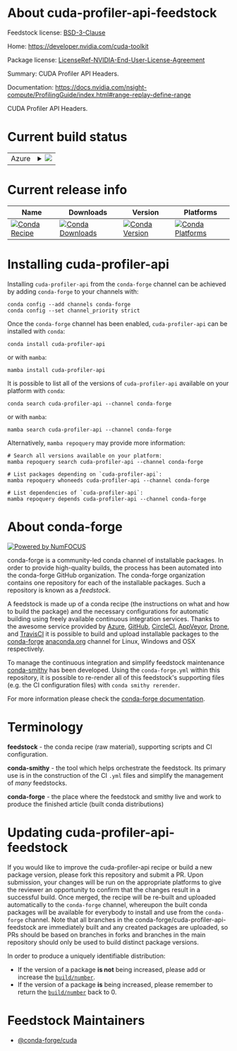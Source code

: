About cuda-profiler-api-feedstock
=================================

Feedstock license: [BSD-3-Clause](https://github.com/conda-forge/cuda-profiler-api-feedstock/blob/main/LICENSE.txt)

Home: https://developer.nvidia.com/cuda-toolkit

Package license: [LicenseRef-NVIDIA-End-User-License-Agreement](https://docs.nvidia.com/cuda/eula/index.html)

Summary: CUDA Profiler API Headers.

Documentation: https://docs.nvidia.com/nsight-compute/ProfilingGuide/index.html#range-replay-define-range

CUDA Profiler API Headers.


Current build status
====================


<table>
    
  <tr>
    <td>Azure</td>
    <td>
      <details>
        <summary>
          <a href="https://dev.azure.com/conda-forge/feedstock-builds/_build/latest?definitionId=19220&branchName=main">
            <img src="https://dev.azure.com/conda-forge/feedstock-builds/_apis/build/status/cuda-profiler-api-feedstock?branchName=main">
          </a>
        </summary>
        <table>
          <thead><tr><th>Variant</th><th>Status</th></tr></thead>
          <tbody><tr>
              <td>linux_64</td>
              <td>
                <a href="https://dev.azure.com/conda-forge/feedstock-builds/_build/latest?definitionId=19220&branchName=main">
                  <img src="https://dev.azure.com/conda-forge/feedstock-builds/_apis/build/status/cuda-profiler-api-feedstock?branchName=main&jobName=linux&configuration=linux%20linux_64_" alt="variant">
                </a>
              </td>
            </tr><tr>
              <td>linux_aarch64</td>
              <td>
                <a href="https://dev.azure.com/conda-forge/feedstock-builds/_build/latest?definitionId=19220&branchName=main">
                  <img src="https://dev.azure.com/conda-forge/feedstock-builds/_apis/build/status/cuda-profiler-api-feedstock?branchName=main&jobName=linux&configuration=linux%20linux_aarch64_" alt="variant">
                </a>
              </td>
            </tr><tr>
              <td>win_64</td>
              <td>
                <a href="https://dev.azure.com/conda-forge/feedstock-builds/_build/latest?definitionId=19220&branchName=main">
                  <img src="https://dev.azure.com/conda-forge/feedstock-builds/_apis/build/status/cuda-profiler-api-feedstock?branchName=main&jobName=win&configuration=win%20win_64_" alt="variant">
                </a>
              </td>
            </tr>
          </tbody>
        </table>
      </details>
    </td>
  </tr>
</table>

Current release info
====================

| Name | Downloads | Version | Platforms |
| --- | --- | --- | --- |
| [![Conda Recipe](https://img.shields.io/badge/recipe-cuda--profiler--api-green.svg)](https://anaconda.org/conda-forge/cuda-profiler-api) | [![Conda Downloads](https://img.shields.io/conda/dn/conda-forge/cuda-profiler-api.svg)](https://anaconda.org/conda-forge/cuda-profiler-api) | [![Conda Version](https://img.shields.io/conda/vn/conda-forge/cuda-profiler-api.svg)](https://anaconda.org/conda-forge/cuda-profiler-api) | [![Conda Platforms](https://img.shields.io/conda/pn/conda-forge/cuda-profiler-api.svg)](https://anaconda.org/conda-forge/cuda-profiler-api) |

Installing cuda-profiler-api
============================

Installing `cuda-profiler-api` from the `conda-forge` channel can be achieved by adding `conda-forge` to your channels with:

```
conda config --add channels conda-forge
conda config --set channel_priority strict
```

Once the `conda-forge` channel has been enabled, `cuda-profiler-api` can be installed with `conda`:

```
conda install cuda-profiler-api
```

or with `mamba`:

```
mamba install cuda-profiler-api
```

It is possible to list all of the versions of `cuda-profiler-api` available on your platform with `conda`:

```
conda search cuda-profiler-api --channel conda-forge
```

or with `mamba`:

```
mamba search cuda-profiler-api --channel conda-forge
```

Alternatively, `mamba repoquery` may provide more information:

```
# Search all versions available on your platform:
mamba repoquery search cuda-profiler-api --channel conda-forge

# List packages depending on `cuda-profiler-api`:
mamba repoquery whoneeds cuda-profiler-api --channel conda-forge

# List dependencies of `cuda-profiler-api`:
mamba repoquery depends cuda-profiler-api --channel conda-forge
```


About conda-forge
=================

[![Powered by
NumFOCUS](https://img.shields.io/badge/powered%20by-NumFOCUS-orange.svg?style=flat&colorA=E1523D&colorB=007D8A)](https://numfocus.org)

conda-forge is a community-led conda channel of installable packages.
In order to provide high-quality builds, the process has been automated into the
conda-forge GitHub organization. The conda-forge organization contains one repository
for each of the installable packages. Such a repository is known as a *feedstock*.

A feedstock is made up of a conda recipe (the instructions on what and how to build
the package) and the necessary configurations for automatic building using freely
available continuous integration services. Thanks to the awesome service provided by
[Azure](https://azure.microsoft.com/en-us/services/devops/), [GitHub](https://github.com/),
[CircleCI](https://circleci.com/), [AppVeyor](https://www.appveyor.com/),
[Drone](https://cloud.drone.io/welcome), and [TravisCI](https://travis-ci.com/)
it is possible to build and upload installable packages to the
[conda-forge](https://anaconda.org/conda-forge) [anaconda.org](https://anaconda.org/)
channel for Linux, Windows and OSX respectively.

To manage the continuous integration and simplify feedstock maintenance
[conda-smithy](https://github.com/conda-forge/conda-smithy) has been developed.
Using the ``conda-forge.yml`` within this repository, it is possible to re-render all of
this feedstock's supporting files (e.g. the CI configuration files) with ``conda smithy rerender``.

For more information please check the [conda-forge documentation](https://conda-forge.org/docs/).

Terminology
===========

**feedstock** - the conda recipe (raw material), supporting scripts and CI configuration.

**conda-smithy** - the tool which helps orchestrate the feedstock.
                   Its primary use is in the construction of the CI ``.yml`` files
                   and simplify the management of *many* feedstocks.

**conda-forge** - the place where the feedstock and smithy live and work to
                  produce the finished article (built conda distributions)


Updating cuda-profiler-api-feedstock
====================================

If you would like to improve the cuda-profiler-api recipe or build a new
package version, please fork this repository and submit a PR. Upon submission,
your changes will be run on the appropriate platforms to give the reviewer an
opportunity to confirm that the changes result in a successful build. Once
merged, the recipe will be re-built and uploaded automatically to the
`conda-forge` channel, whereupon the built conda packages will be available for
everybody to install and use from the `conda-forge` channel.
Note that all branches in the conda-forge/cuda-profiler-api-feedstock are
immediately built and any created packages are uploaded, so PRs should be based
on branches in forks and branches in the main repository should only be used to
build distinct package versions.

In order to produce a uniquely identifiable distribution:
 * If the version of a package **is not** being increased, please add or increase
   the [``build/number``](https://docs.conda.io/projects/conda-build/en/latest/resources/define-metadata.html#build-number-and-string).
 * If the version of a package **is** being increased, please remember to return
   the [``build/number``](https://docs.conda.io/projects/conda-build/en/latest/resources/define-metadata.html#build-number-and-string)
   back to 0.

Feedstock Maintainers
=====================

* [@conda-forge/cuda](https://github.com/conda-forge/cuda/)

